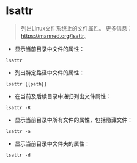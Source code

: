# lsattr

> 列出Linux文件系统上的文件属性。
> 更多信息：<https://manned.org/lsattr>。

- 显示当前目录中文件的属性：

`lsattr`

- 列出特定路径中文件的属性：

`lsattr {{path}}`

- 在当前及后续目录中递归列出文件属性：

`lsattr -R`

- 显示当前目录中所有文件的属性，包括隐藏文件：

`lsattr -a`

- 显示当前目录中文件夹的属性：

`lsattr -d`